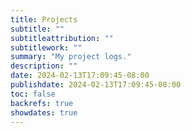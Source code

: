 ```yaml
---
title: Projects
subtitle: ""
subtitleattribution: ""
subtitlework: ""
summary: "My project logs."
description: ""
date: 2024-02-13T17:09:45-08:00
publishdate: 2024-02-13T17:09:45-08:00
toc: false
backrefs: true
showdates: true
---
```

